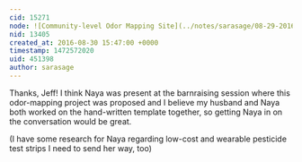 ```yaml
---
cid: 15271
node: ![Community-level Odor Mapping Site](../notes/sarasage/08-29-2016/community-level-odor-mapping-site)
nid: 13405
created_at: 2016-08-30 15:47:00 +0000
timestamp: 1472572020
uid: 451398
author: sarasage
---
```


Thanks, Jeff! I think Naya was present at the barnraising session where this odor-mapping project was proposed and I believe my husband and Naya both worked on the hand-written template together, so getting Naya in on the conversation would be great.

(I have some research for Naya regarding low-cost and wearable pesticide test strips I need to send her way, too)